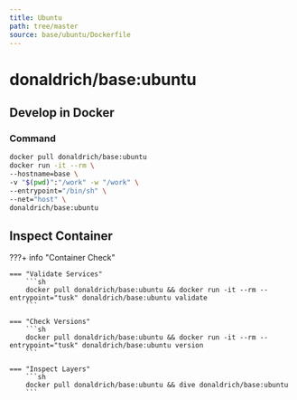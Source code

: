 ```yaml
---
title: Ubuntu
path: tree/master
source: base/ubuntu/Dockerfile
---
```


# donaldrich/base:ubuntu

## Develop in Docker

### Command

```sh
docker pull donaldrich/base:ubuntu
docker run -it --rm \
--hostname=base \
-v "$(pwd)":"/work" -w "/work" \
--entrypoint="/bin/sh" \
--net="host" \
donaldrich/base:ubuntu
```

## Inspect Container

???+ info "Container Check"

    === "Validate Services"
        ```sh
        docker pull donaldrich/base:ubuntu && docker run -it --rm --entrypoint="tusk" donaldrich/base:ubuntu validate
        ```

    === "Check Versions"
        ```sh
        docker pull donaldrich/base:ubuntu && docker run -it --rm --entrypoint="tusk" donaldrich/base:ubuntu version
        ```

    === "Inspect Layers"
        ```sh
        docker pull donaldrich/base:ubuntu && dive donaldrich/base:ubuntu
        ```